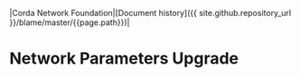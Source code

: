 |Corda Network Foundation|[Document history]({{ site.github.repository_url }}/blame/master/{{page.path}})|

Network Parameters Upgrade
==========================